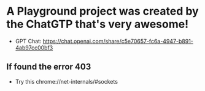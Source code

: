 # A Playground project was created by the ChatGTP that's very awesome!
- GPT Chat: https://chat.openai.com/share/c5e70657-fc6a-4947-b891-4ab97cc00bf3

## If found the error 403
- Try this chrome://net-internals/#sockets
